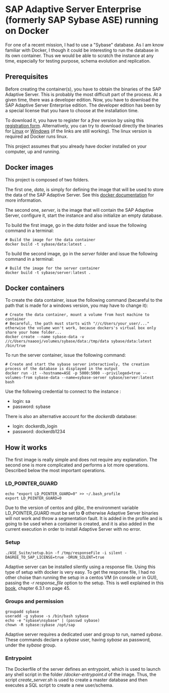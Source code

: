 # SAP Adaptive Server Enterprise (formerly SAP Sybase ASE) running on Docker

For one of a recent mission, I had to use a "Sybase" database. As I am know familiar with Docker, I though it could be interesting to run the database in its own container. Thus we would be able to scratch the instance at any time, especially for testing purpose, schema evolution and replication.

## Prerequisites
Before creating the container(s), you have to obtain the binaries of the SAP Adaptive Server. This is probably the most difficult part of the process. At a given time, there was a developer edition. Now, you have to download the SAP Adaptive Server Enterprise edition. The developer edition has been by a special license that you have to choose at the installation time.

To download it, you have to register for a *free* version by using this [registration form](
https://go.sap.com/cmp/syb/crm-xu15-int-asewindm/index.html?url_id=text-us-sapcom-ase-trial-software).
Alternatively, you can try to download directly the binaries for [Linux](http://d1cuw2q49dpd0p.cloudfront.net/ASE16.0/Linux16SP02/ASE_Suite.linuxamd64.tgz) or [Windows](http://d1cuw2q49dpd0p.cloudfront.net/ASE16.0/Windows16SP02/ASE_Suite.winx64.zip) (if the links are still working). The linux version is required ad Docker runs linux.

This project assumes that you already have docker installed on your computer, up and running.

## Docker images
This project is composed of two folders.

The first one, *data*, is simply for defining the image that will be used to store the data of the SAP Adaptive Server. See this [docker documentation](https://docs.docker.com/engine/tutorials/dockervolumes/) for more information.

The second one, *server*, is the image that will contain the SAP Adaptive Server, configure it, start the instance and also initialize an empty database.

To build the first image, go in the *data* folder and issue the following command in a terminal:
```
# Build the image for the data container
docker build -t sybase/data:latest .
```

To build the second image, go in the *server* folder and issue the following command in a terminal:
```
# Build the image for the server container
docker build -t sybase/server:latest .
```

## Docker containers
To create the data container, issue the following command (becareful to the path that is made for a windows version, you may have to change it):
```
# Create the data container, mount a volume from host machine to container
# Becareful, the path must starts with "//c/Users/your_user/..." otherwise the volume won't work, because dockers's virtual box only share your home folder...
docker create --name sybase-data -v //c/Users/naaooj/volumes/sybase/data:/tmp/data sybase/data:latest /bin/true
```

To run the server container, issue the following command:
```
# Create and start the sybase server interactively, the creation process of the database is displayed in the output
docker run -it --hostname=ASE -p 5000:5000 --privileged=true --volumes-from sybase-data --name=sybase-server sybase/server:latest bash
```

Use the following credential to connect to the instance :
* login: sa
* password: sybase

There is also an alternative account for the *dockerdb* database:
* login: dockerdb_login
* password: dockerdb1234

## How it works
The first image is really simple and does not require any explanation. The second one is more complicated and performs a lot more operations. Described below the most important operations.

### LD_POINTER_GUARD
```
echo "export LD_POINTER_GUARD=0" >> ~/.bash_profile
export LD_POINTER_GUARD=0
```
Due to the version of centos and glibc, the environment variable LD_POINTER_GUARD must be set to **0** otherwise Adaptive Server binaries will not work and throw a segmentation fault. It is added in the profile and is going to be used when a container is created, and it is also added in the current execution in order to install Adaptive Server with no error.

### Setup
```
./ASE_Suite/setup.bin -f /tmp/responseFile -i silent -DAGREE_TO_SAP_LICENSE=true -DRUN_SILENT=true
```
Adaptive server can be installed silently using a response file. Using this type of setup with docker is very easy. To get the response file, I had no other choise than running the setup in a centos VM (in console or in GUI), passing the *-r response_file* option to the setup. This is well explained in this [book](http://help.sap.com/Download/Multimedia/zip-ase1602/SAP_ASE_Installation_Guide_Linux_en.pdf), chapter 6.3.1 on page 45.

### Groups and permission
```
groupadd sybase
useradd -g sybase -s /bin/bash sybase
echo -e "sybase\nsybase" | (passwd sybase)
chown -R sybase:sybase /opt/sap
```
Adaptive server requires a dedicated user and group to run, named *sybase*. These commands declare a *sybase* user, having *sybase* as password, under the *sybase* group.

### Entrypoint
The Dockerfile of the server defines an entrypoint, which is used to launch any shell script in the folder */docker-entrypoint.d* of the image. Thus, the script *create_server.sh* is used to create a master database and then executes a SQL script to create a new user/schema.
